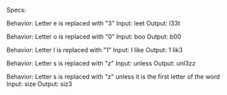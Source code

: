 Specs:

Behavior: Letter e is replaced with "3"
Input: leet
Output: l33t

Behavior: Letter o is replaced with "0"
Input: boo
Output: b00

Behavior: Letter I is replaced with "1"
Input:  I like
Output: 1 lik3

Behavior: Letter s is replaced with "z"
Input: unless
Output: unl3zz

Behavior: Letter s is replaced with "z" unless it is the first letter of the word
Input: size
Output: siz3
